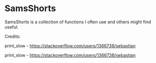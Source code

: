 # SamsShorts

SamsShorts is a collection of functions I often use and others might find useful.



Credits:

print_slow - https://stackoverflow.com/users/1366738/sebastian

print_slow - https://stackoverflow.com/users/1366738/sebastian
